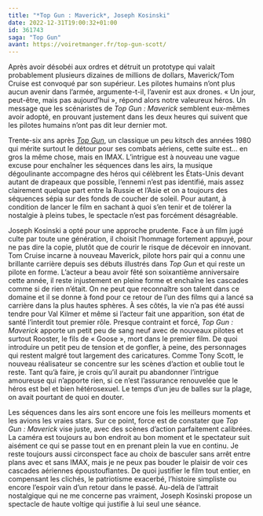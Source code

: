 ```yaml
---
title: "*Top Gun : Maverick*, Joseph Kosinski"
date: 2022-12-31T19:00:32+01:00
id: 361743 
saga: "Top Gun"
avant: https://voiretmanger.fr/top-gun-scott/
---
```


Après avoir désobéi aux ordres et détruit un prototype qui valait probablement plusieurs dizaines de millions de dollars, Maverick/Tom Cruise est convoqué par son supérieur. Les pilotes humains n’ont plus aucun avenir dans l’armée, argumente-t-il, l’avenir est aux drones. « Un jour, peut-être, mais pas aujourd’hui », répond alors notre valeureux héros. Un message que les scénaristes de *Top Gun : Maverick* semblent eux-mêmes avoir adopté, en prouvant justement dans les deux heures qui suivent que les pilotes humains n’ont pas dit leur dernier mot.

Trente-six ans après [*Top Gun*](https://voiretmanger.fr/top-gun-scott/), un classique un peu kitsch des années 1980 qui mérite surtout le détour pour ses combats aériens, cette suite est… en gros la même chose, mais en IMAX. L’intrigue est à nouveau une vague excuse pour enchaîner les séquences dans les airs, la musique dégoulinante accompagne des héros qui célèbrent les États-Unis devant autant de drapeaux que possible, l’ennemi n’est pas identifié, mais assez clairement quelque part entre la Russie et l’Asie et on a toujours des séquences sépia sur des fonds de coucher de soleil. Pour autant, à condition de lancer le film en sachant à quoi s’en tenir et de tolérer la nostalgie à pleins tubes, le spectacle n’est pas forcément désagréable.

Joseph Kosinski a opté pour une approche prudente. Face à un film jugé culte par toute une génération, il choisit l’hommage fortement appuyé, pour ne pas dire la copie, plutôt que de courir le risque de décevoir en innovant. Tom Cruise incarne à nouveau Maverick, pilote hors pair qui a connu une brillante carrière depuis ses débuts illustrés dans *Top Gun* et qui reste un pilote en forme. L’acteur a beau avoir fêté son soixantième anniversaire cette année, il reste injustement en pleine forme et enchaîne les cascades comme si de rien n’était. On ne peut que reconnaître son talent dans ce domaine et il se donne à fond pour ce retour de l’un des films qui a lancé sa carrière dans la plus hautes sphères. À ses côtés, la vie n’a pas été aussi tendre pour Val Kilmer et même si l’acteur fait une apparition, son état de santé l’interdit tout premier rôle. Presque contraint et forcé, *Top Gun : Maverick* apporte un petit peu de sang neuf avec de nouveaux pilotes et surtout Rooster, le fils de « Goose », mort dans le premier film. De quoi introduire un petit peu de tension et de gonfler, à peine, des personnages qui restent malgré tout largement des caricatures. Comme Tony Scott, le nouveau réalisateur se concentre sur les scènes d’action et oublie tout le reste. Tant qu’à faire, je crois qu’il aurait pu abandonner l’intrigue amoureuse qui n’apporte rien, si ce n’est l’assurance renouvelée que le héros est bel et bien hétérosexuel. Le temps d’un jeu de balles sur la plage, on avait pourtant de quoi en douter.

Les séquences dans les airs sont encore une fois les meilleurs moments et les avions les vraies stars. Sur ce point, force est de constater que *Top Gun : Maverick* vise juste, avec des scènes d’action parfaitement calibrées. La caméra est toujours au bon endroit au bon moment et le spectateur suit aisément ce qui se passe tout en en prenant plein la vue en continu. Je reste toujours aussi circonspect face au choix de basculer sans arrêt entre plans avec et sans IMAX, mais je ne peux pas bouder le plaisir de voir ces cascades aériennes époustouflantes. De quoi justifier le film tout entier, en compensant les clichés, le patriotisme exacerbé, l’histoire simpliste ou encore l’espoir vain d’un retour dans le passé. Au-delà de l’attrait nostalgique qui ne me concerne pas vraiment, Joseph Kosinski propose un spectacle de haute voltige qui justifie à lui seul une séance.
